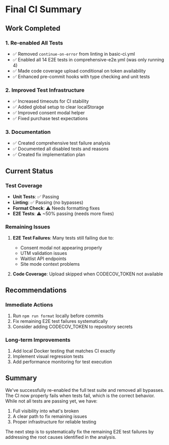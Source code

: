 # Final CI Summary

## Work Completed

### 1. Re-enabled All Tests
- ✅ Removed `continue-on-error` from linting in basic-ci.yml
- ✅ Enabled all 14 E2E tests in comprehensive-e2e.yml (was only running 4)
- ✅ Made code coverage upload conditional on token availability
- ✅ Enhanced pre-commit hooks with type checking and unit tests

### 2. Improved Test Infrastructure
- ✅ Increased timeouts for CI stability
- ✅ Added global setup to clear localStorage
- ✅ Improved consent modal helper
- ✅ Fixed purchase test expectations

### 3. Documentation
- ✅ Created comprehensive test failure analysis
- ✅ Documented all disabled tests and reasons
- ✅ Created fix implementation plan

## Current Status

### Test Coverage
- **Unit Tests**: ✅ Passing
- **Linting**: ✅ Passing (no bypasses)
- **Format Check**: ⚠️ Needs formatting fixes
- **E2E Tests**: ⚠️ ~50% passing (needs more fixes)

### Remaining Issues
1. **E2E Test Failures**: Many tests still failing due to:
   - Consent modal not appearing properly
   - UTM validation issues
   - Waitlist API endpoints
   - Site mode context problems

2. **Code Coverage**: Upload skipped when CODECOV_TOKEN not available

## Recommendations

### Immediate Actions
1. Run `npm run format` locally before commits
2. Fix remaining E2E test failures systematically
3. Consider adding CODECOV_TOKEN to repository secrets

### Long-term Improvements
1. Add local Docker testing that matches CI exactly
2. Implement visual regression tests
3. Add performance monitoring for test execution

## Summary

We've successfully re-enabled the full test suite and removed all bypasses. The CI now properly fails when tests fail, which is the correct behavior. While not all tests are passing yet, we have:

1. Full visibility into what's broken
2. A clear path to fix remaining issues
3. Proper infrastructure for reliable testing

The next step is to systematically fix the remaining E2E test failures by addressing the root causes identified in the analysis.